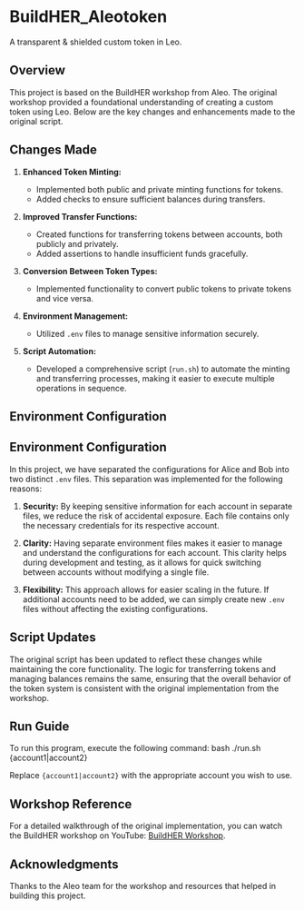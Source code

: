 # BuildHER_Aleotoken

A transparent & shielded custom token in Leo.

## Overview

This project is based on the BuildHER workshop from Aleo. The original workshop provided a foundational understanding of creating a custom token using Leo. Below are the key changes and enhancements made to the original script.

## Changes Made

1. **Enhanced Token Minting:**
   - Implemented both public and private minting functions for tokens.
   - Added checks to ensure sufficient balances during transfers.

2. **Improved Transfer Functions:**
   - Created functions for transferring tokens between accounts, both publicly and privately.
   - Added assertions to handle insufficient funds gracefully.

3. **Conversion Between Token Types:**
   - Implemented functionality to convert public tokens to private tokens and vice versa.

4. **Environment Management:**
   - Utilized `.env` files to manage sensitive information securely.

5. **Script Automation:**
   - Developed a comprehensive script (`run.sh`) to automate the minting and transferring processes, making it easier to execute multiple operations in sequence.

## Environment Configuration

## Environment Configuration

In this project, we have separated the configurations for Alice and Bob into two distinct `.env` files. This separation was implemented for the following reasons:

1. **Security:** By keeping sensitive information for each account in separate files, we reduce the risk of accidental exposure. Each file contains only the necessary credentials for its respective account.

2. **Clarity:** Having separate environment files makes it easier to manage and understand the configurations for each account. This clarity helps during development and testing, as it allows for quick switching between accounts without modifying a single file.

3. **Flexibility:** This approach allows for easier scaling in the future. If additional accounts need to be added, we can simply create new `.env` files without affecting the existing configurations.

## Script Updates

The original script has been updated to reflect these changes while maintaining the core functionality. The logic for transferring tokens and managing balances remains the same, ensuring that the overall behavior of the token system is consistent with the original implementation from the workshop.

## Run Guide

To run this program, execute the following command:
bash
./run.sh {account1|account2}


Replace `{account1|account2}` with the appropriate account you wish to use.

## Workshop Reference

For a detailed walkthrough of the original implementation, you can watch the BuildHER workshop on YouTube: [BuildHER Workshop](https://www.youtube.com/watch?v=slVmiwqNiRw).

## Acknowledgments

Thanks to the Aleo team for the workshop and resources that helped in building this project.